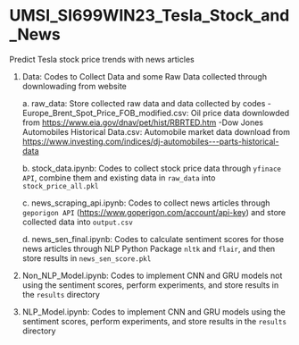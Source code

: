 # UMSI_SI699WIN23_Tesla_Stock_and_News
Predict Tesla stock price trends with news articles

1. Data: Codes to Collect Data and some Raw Data collected through downlowading from website
      
     a. raw_data: Store collected raw data and data collected by codes
         -Europe_Brent_Spot_Price_FOB_modified.csv: Oil price data downlowded from https://www.eia.gov/dnav/pet/hist/RBRTED.htm
         -Dow Jones Automobiles Historical Data.csv: Automobile market data download from https://www.investing.com/indices/dj-automobiles---parts-historical-data
         
     b. stock_data.ipynb: Codes to collect stock price data through `yfinace API`, combine them and existing data in `raw_data` into `stock_price_all.pkl`
     
     c. news_scraping_api.ipynb: Codes to collect news articles through `geporigon API` (https://www.goperigon.com/account/api-key) and store collected data into `output.csv`
     
     d. news_sen_final.ipynb: Codes to calculate sentiment scores for those news articles through NLP Python Package `nltk` and `flair`, and then store results in `news_sen_score.pkl` 
     
2. Non_NLP_Model.ipynb: Codes to implement CNN and GRU models not using the sentiment scores, perform experiments, and store results in the `results` directory

3. NLP_Model.ipynb: Codes to implement CNN and GRU models using the sentiment scores, perform experiments, and store results in the `results` directory
